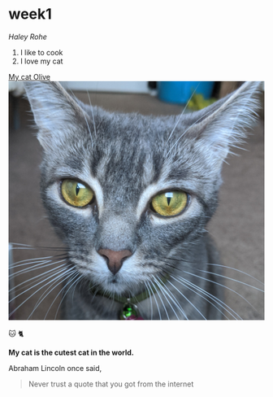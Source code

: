 # week1

*Haley Rohe*

1. I like to cook
1. I love my cat


[My cat Olive](https://imgur.com/jLDMbIz)
![Olive](olive.jpg)

:cat:
:cat2:

**My cat is the cutest cat in the world.**

Abraham Lincoln once said,
>Never trust a quote
>that you got from the internet


